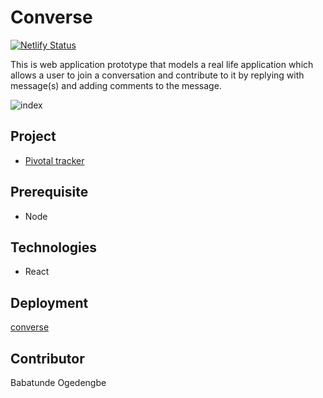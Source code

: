 # Converse

[![Netlify Status](https://api.netlify.com/api/v1/badges/538d8b4a-0422-4964-ae85-b5c7a10114bd/deploy-status)](https://app.netlify.com/sites/simpu-frontend-test/deploys)


This is web application prototype that models a real life application which allows a user to join a conversation and contribute to it by replying with message(s) and adding comments to the message.

![index](https://res.cloudinary.com/pomile/image/upload/v1581930705/public/index_qcuhxl.jpg)

## Project
* [Pivotal tracker](https://www.pivotaltracker.com/n/projects/2433510)

## Prerequisite

* Node

## Technologies

* React

## Deployment
[converse](https://converse.netlify.com)

## Contributor

Babatunde Ogedengbe
